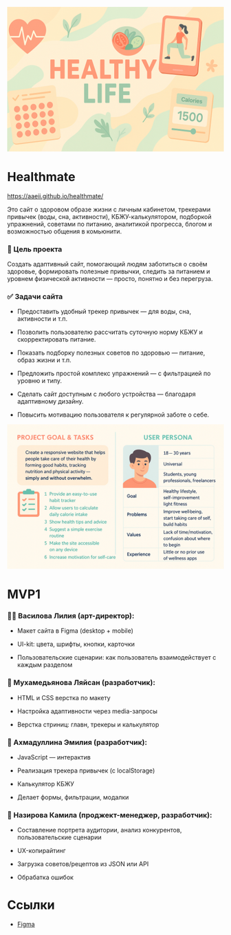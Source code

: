 ![Healthy Life Banner](./assets/redmi/Healthy%20Life%20Banner.png)
# Healthmate

<https://aaeii.github.io/healthmate/>

Это сайт о здоровом образе жизни с личным кабинетом, трекерами привычек (воды, сна, активности), КБЖУ-калькулятором, подборкой упражнений, советами по питанию, аналитикой прогресса, блогом и возможностью общения в комьюнити.

### 🎯 Цель проекта
Создать адаптивный сайт, помогающий людям заботиться о своём здоровье, формировать полезные привычки, следить за питанием и уровнем физической активности — просто, понятно и без перегруза.

### ✅ Задачи сайта
-  Предоставить удобный трекер привычек — для воды, сна, активности и т.п.

- Позволить пользователю рассчитать суточную норму КБЖУ и скорректировать питание.

- Показать подборку полезных советов по здоровью — питание, образ жизни и т.п.

- Предложить простой комплекс упражнений — с фильтрацией по уровню и типу.

- Сделать сайт доступным с любого устройства — благодаря адаптивному дизайну.

- Повысить мотивацию пользователя к регулярной заботе о себе.

![Healthy Life Banner](./assets/redmi/Goal_tasks.png)

# MVP1

### 👩‍🎨 Василова Лилия (арт-директор):
- Макет сайта в Figma (desktop + mobile)

- UI-kit: цвета, шрифты, кнопки, карточки

- Пользовательские сценарии: как пользователь взаимодействует с каждым разделом

### 🧱 Мухамедьянова Ляйсан (разработчик):
- HTML и CSS верстка по макету

- Настройка адаптивности через media-запросы

- Верстка стриниц: главн, трекеры и калькулятор

### 🧩 Ахмадуллина Эмилия (разработчик):
- JavaScript — интерактив

- Реализация трекера привычек (с localStorage)

- Калькулятор КБЖУ

- Делает формы, фильтрации, модалки

### 🔄 Назирова Камила (проджект-менеджер, разработчик):
- Составление портрета аудитории, анализ конкурентов, пользовательские сценарии

- UX-копирайтинг 

- Загрузка советов/рецептов из JSON или API

- Обрабатка ошибок

# Ссылки
- [Figma](https://www.figma.com/design/I5FE14ZfvNJ9P4GwwqdOU6/Untitled?node-id=0-1&p=f&t=SmCggU4S1vtL9fLE-0)
